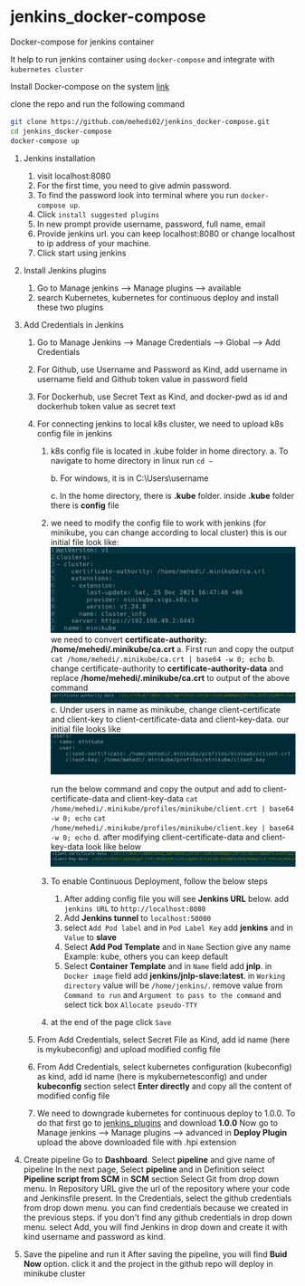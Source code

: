 # jenkins_docker-compose
Docker-compose for jenkins container

It help to run jenkins container using `docker-compose` and integrate with `kubernetes cluster`

Install Docker-compose on the system [link](https://docs.docker.com/compose/install/)

clone the repo and run the following command
```bash
git clone https://github.com/mehedi02/jenkins_docker-compose.git
cd jenkins_docker-compose
docker-compose up
```

1. Jenkins installation
    1. visit localhost:8080
    2. For the first time, you need to give admin password.
    3. To find the password look into terminal where you run `docker-compose up`.
    4. Click `install suggested plugins`
    5. In new prompt provide username, password, full name, email
    6. Provide jenkins url. you can keep localhost:8080 or change localhost to ip address of your machine.
    7. Click start using jenkins

2. Install Jenkins plugins
    1. Go to Manage jenkins --> Manage plugins --> available
    2. search Kubernetes, kubernetes for continuous deploy and install these two plugins

3. Add Credentials in Jenkins
    1. Go to Manage Jenkins --> Manage Credentials --> Global --> Add Credentials
    2. For Github, use Username and Password as Kind, add username in username field and Github token value in password field
    3. For Dockerhub, use Secret Text as Kind, and docker-pwd as id and dockerhub token value as secret text
    4. For connecting jenkins to local k8s cluster, we need to upload k8s config file in jenkins
        1. k8s config file is located in .kube folder in home directory.
            a. To navigate to home directory in linux run ```cd ~```

            b. For windows, it is in C:\Users\username

            c. In the home directory, there is **.kube** folder. inside **.kube** folder there is **config** file
        
        2. we need to modify the config file to work with jenkins (for minikube, you can change according to local cluster)
            this is our initial file look like:
            ![certificate-authority](photo/minikube_certificate_authority.png)
            we need to convert **certificate-authority: /home/mehedi/.minikube/ca.crt**
            a. First run and copy the output
                ```cat /home/mehedi/.minikube/ca.crt | base64 -w 0; echo```
            b. change certificate-authority to **certificate-authority-data** and
                replace **/home/mehedi/.minikube/ca.crt** to output of the above command
                ![modified_ca_auth_data](photo/ca_auth_data.png)
            c. Under users in name as minikube, change client-certificate and client-key to 
                client-certificate-data and client-key-data.
                our initial file looks like
                ![minikube_client](photo/minikube_client.png)

            run the below command and copy the output and add to client-certificate-data and client-key-data
                 ```cat /home/mehedi/.minikube/profiles/minikube/client.crt | base64 -w 0; echo```
                 ```cat /home/mehedi/.minikube/profiles/minikube/client.key | base64 -w 0; echo```
            d. after modifying client-certificate-data and client-key-data look like below
            ![modify_minikube_client](photo/minikube_client-data.png)

        3. To enable Continuous Deployment, follow the below steps
            1. After adding config file you will see **Jenkins URL** below. add `jenkins URL` to `http://localhost:8080`
            2. Add **Jenkins tunnel** to `localhost:50000`
            3. select `Add Pod label` and in `Pod Label Key` add **jenkins** and in `Value` to **slave**
            4. Select **Add Pod Template** and in `Name` Section give any name Example: kube, others you can keep default
            5. Select **Container Template** and in `Name` field add **jnlp**. in `Docker image` field add **jenkins/jnlp-slave:latest**. in `Working directory` value will be `/home/jenkins/`. remove value from `Command to run` and `Argument to pass to the command` and select tick box `Allocate pseudo-TTY`
        4. at the end of the page click `Save`



    5. From Add Credentials, select Secret File as Kind, add id name (here is mykubeconfig) and upload modified config file
    6. From Add Credentials, select kubernetes configuration (kubeconfig) as kind, add id name (here is mykubernetesconfig) and under **kubeconfig** section select **Enter directly** and copy all the content of modified config file
    7. We need to downgrade kubernetes for continuous deploy to 1.0.0. To do that first go to [jenkins_plugins](https://plugins.jenkins.io/kubernetes-cd/#releases) and download **1.0.0**
    Now go to Manage jenkins --> Manage plugins --> advanced
    in **Deploy Plugin** upload the above downloaded file with .hpi extension

4. Create pipeline
Go to **Dashboard**. Select **pipeline** and give name of pipeline
In the next page, Select **pipeline** and in Definition select **Pipeline script from SCM** in **SCM** section Select Git from drop down menu. In Repository URL give the url of the repository where your code and Jenkinsfile present. In the Credentials, select the github credentials from drop down menu. you can find credentials because we created in the previous steps. if you don't find any github credentials in drop down menu. select Add, you will find Jenkins in drop down and create it with kind username and password as kind.

5. Save the pipeline and run it
After saving the pipeline, you will find **Buid Now** option. click it and the project in the github repo will deploy in minikube cluster